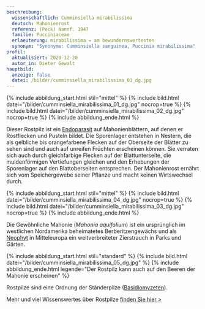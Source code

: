 ```yaml
---
beschreibung:
  wissenschaftlich: Cumminsiella mirabilissima
  deutsch: Mahonienrost
  referenz: (Peck) Nannf. 1947
  familie: Pucciniaceae
  erlaeuterung: mirabilissima = am bewundernswertesten
  synonym: "Synonyme: Cumminsiella sanguinea, Puccinia mirabilissima"
profil:
  aktualisiert: 2020-12-20
  autor_in: Dieter Gewalt
hauptbild:
  anzeige: false
  datei: /bilder/cumminsiella_mirabilissima_01_dg.jpg
---
```

{% include abbildung_start.html stil="mittel" %}
{% include bild.html datei="/bilder/cumminsiella_mirabilissima_01_dg.jpg" nocrop=true %}
{% include bild.html datei="/bilder/cumminsiella_mirabilissima_02_dg.jpg" nocrop=true %}
{% include abbildung_ende.html %}

Dieser Rostpilz ist ein [Endoparasit](Endoparasit "Glossar") auf Mahonienblättern, auf denen er Rostflecken und Pusteln bildet. Die Sporenlager entstehen in Nestern, die als gelbliche bis orangefarbene Flecken auf der Oberseite der Blätter zu sehen sind und auch auf unreifen Früchten erscheinen können. Sie verraten sich auch durch gleichfarbige Flecken auf der Blattunterseite, die muldenförmigen Vertiefungen gleichen und den Erhebungen der Sporenlager auf den Blattoberseiten entsprechen. Der Mahonienrost ernährt sich vom Speichergewebe seiner Pflanze und macht keinen Wirtswechsel durch.

{% include abbildung_start.html stil="mittel" %}
{% include bild.html datei="/bilder/cumminsiella_mirabilissima_04_dg.jpg" nocrop=true %}
{% include bild.html datei="/bilder/cumminsiella_mirabilissima_03_dg.jpg" nocrop=true %}
{% include abbildung_ende.html %}

Die Gewöhnliche Mahonie (*Mahonia aquifolium*) ist ein ursprünglich im westlichen Nordamerika beheimatetes Berberitzengewächs und als [Neophyt](Neophyt "Glossar") in Mitteleuropa ein weitverbreiteter Zierstrauch in Parks und Gärten.

{% include abbildung_start.html stil="standard" %}
{% include bild.html datei="/bilder/cumminsiella_mirabilissima_05_dg.jpg" %}
{% include abbildung_ende.html legende="Der Rostpilz kann auch auf den Beeren der Mahonie erscheinen" %}

Rostpilze sind eine Ordnung der Ständerpilze ([Basidiomyzeten](Basidiomyzeten "Glossar")).

Mehr und viel Wissenswertes über Rostpilze [finden Sie hier >](/verwandt/rostpilze)